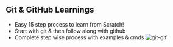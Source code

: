 ## Git & GitHub Learnings

- Easy 15 step process to learn from Scratch!
- Start with git & then follow along with github
- Complete step wise process with examples & cmds
![git-gif](https://github.com/AOriole/git-github/assets/25526638/71c0c2f9-98db-4335-81ac-790795fe7de3)
